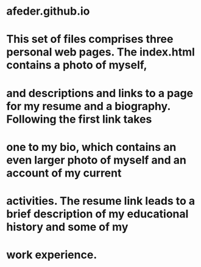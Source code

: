 # afeder.github.io
# This set of files comprises three personal web pages. The index.html contains a photo of myself,
# and descriptions and links to a page for my resume and a biography. Following the first link takes 
# one to my bio, which contains an even larger photo of myself and an account of my current 
# activities. The resume link leads to a brief description of my educational history and some of my 
# work experience.
